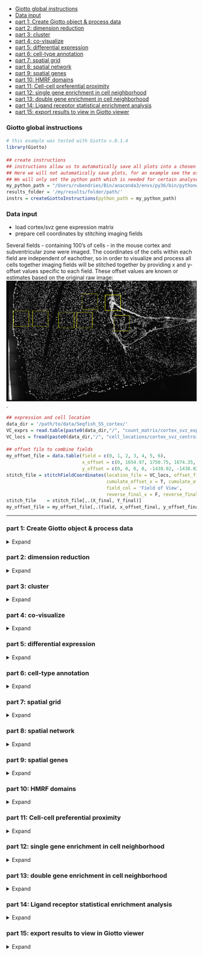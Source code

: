 
  - [Giotto global instructions](#giotto-global-instructions)
  - [Data input](#data-input)
  - [part 1: Create Giotto object & process
    data](#part-1-create-giotto-object-process-data)
  - [part 2: dimension reduction](#part-2-dimension-reduction)
  - [part 3: cluster](#part-3-cluster)
  - [part 4: co-visualize](#part-4-co-visualize)
  - [part 5: differential expression](#part-5-differential-expression)
  - [part 6: cell-type annotation](#part-6-cell-type-annotation)
  - [part 7: spatial grid](#part-7-spatial-grid)
  - [part 8: spatial network](#part-8-spatial-network)
  - [part 9: spatial genes](#part-9-spatial-genes)
  - [part 10: HMRF domains](#part-10-hmrf-domains)
  - [part 11: Cell-cell preferential
    proximity](#part-11-cell-cell-preferential-proximity)
  - [part 12: single gene enrichment in cell
    neighborhood](#part-12-single-gene-enrichment-in-cell-neighborhood)
  - [part 13: double gene enrichment in cell
    neighborhood](#part-13-double-gene-enrichment-in-cell-neighborhood)
  - [part 14: Ligand receptor statistical enrichment
    analysis](#part-14-ligand-receptor-statistical-enrichment-analysis)
  - [part 15: export results to view in Giotto
    viewer](#part-15-export-results-to-view-in-giotto-viewer)

<!-- mouse_cortex_1_simple.md is generated from mouse_cortex_1_simple.Rmd Please edit that file -->

### Giotto global instructions

``` r
# this example was tested with Giotto v.0.1.4
library(Giotto)

## create instructions
## instructions allow us to automatically save all plots into a chosen results folder
## Here we will not automatically save plots, for an example see the osmFISH dataset
## We will only set the python path which is needed for certain analyses
my_python_path = "/Users/rubendries/Bin/anaconda3/envs/py36/bin/pythonw"
results_folder = '/my/results/folder/path/'
instrs = createGiottoInstructions(python_path = my_python_path)
```

### Data input

  - load cortex/svz gene expression matrix  
  - prepare cell coordinates by stitching imaging fields

Several fields - containing 100’s of cells - in the mouse cortex and
subventricular zone were imaged. The coordinates of the cells within
each field are independent of eachother, so in order to visualize and
process all cells together imaging fields will be stitched together by
providing x and y-offset values specific to each field. These offset
values are known or estimates based on the original raw image:  
![raw image](./cortex_svz_location_fields.png) .

``` r
## expression and cell location
data_dir = '/path/to/data/Seqfish_SS_cortex/'
VC_exprs = read.table(paste0(data_dir,"/", "count_matrix/cortex_svz_expression.txt"))
VC_locs = fread(paste0(data_dir,"/", "cell_locations/cortex_svz_centroids_rotated.csv"))

## offset file to combine fields
my_offset_file = data.table(field = c(0, 1, 2, 3, 4, 5, 6),
                            x_offset = c(0, 1654.97, 1750.75, 1674.35, 675.5, 2048, 675),
                            y_offset = c(0, 0, 0, 0, -1438.02, -1438.02, 0))
stitch_file = stitchFieldCoordinates(location_file = VC_locs, offset_file = my_offset_file,
                                     cumulate_offset_x = T, cumulate_offset_y = F,
                                     field_col = 'Field of View',
                                     reverse_final_x = F, reverse_final_y = T)
stitch_file    = stitch_file[,.(X_final, Y_final)]
my_offset_file = my_offset_file[,.(field, x_offset_final, y_offset_final)]
```

-----

### part 1: Create Giotto object & process data

<details>

<summary>Expand</summary>  

``` r
## create
VC_test <- createGiottoObject(raw_exprs = VC_exprs, spatial_locs = stitch_file,
                              offset_file = my_offset_file, instructions = instrs)

## add known field annotation
cortex_fields = fread(paste0(data_dir,"/", "cortex_fields_info.txt"))
VC_test = addCellMetadata(VC_test, new_metadata = cortex_fields,
                          by_column = T, column_cell_ID = 'uniq_ID')

## subset for cortex only (first 5 fields)
cell_metadata = pDataDT(VC_test)
cortex_cell_ids = cell_metadata[Field_of_View %in% 0:4]$cell_ID
VC_test = subsetGiotto(VC_test, cell_ids = cortex_cell_ids)

## filter
VC_test <- filterGiotto(gobject = VC_test,
                        expression_threshold = 1,
                        gene_det_in_min_cells = 10,
                        min_det_genes_per_cell = 10,
                        expression_values = c('raw'),
                        verbose = T)

## normalize
VC_test <- normalizeGiotto(gobject = VC_test, scalefactor = 6000, verbose = T)

## add gene & cell statistics
VC_test <- addStatistics(gobject = VC_test)

## adjust expression matrix for technical or known variables
VC_test <- adjustGiottoMatrix(gobject = VC_test, expression_values = c('normalized'),
                              batch_columns = NULL, covariate_columns = c('nr_genes', 'total_expr'),
                              return_gobject = TRUE,
                              update_slot = c('custom'))

## visualize
spatPlot(gobject = VC_test)
```

![](./figures/1_spatial_locations.png)

</details>

### part 2: dimension reduction

<details>

<summary>Expand</summary>  

``` r
## highly variable genes (HVG)
VC_test <- calculateHVG(gobject = VC_test, method = 'cov_loess', difference_in_cov = 0.1)

## select genes based on HVG and gene statistics, both found in gene metadata
gene_metadata = fDataDT(VC_test)
featgenes = gene_metadata[hvg == 'yes' & perc_cells > 4 & mean_expr_det > 0.5]$gene_ID

## run PCA on expression values (default)
VC_test <- runPCA(gobject = VC_test, genes_to_use = featgenes, scale_unit = F)
signPCA(VC_test, genes_to_use = featgenes, scale_unit = F)
plotPCA(gobject = VC_test)

## run UMAP and tSNE on PCA space (default)
VC_test <- runUMAP(VC_test, dimensions_to_use = 1:30)
plotUMAP(gobject = VC_test)

VC_test <- runtSNE(VC_test, dimensions_to_use = 1:30)
plotTSNE(gobject = VC_test)
```

![](./figures/2_HVGplot.png)

![](./figures/2_screeplot.png)

![](./figures/2_PCA_reduction.png)

![](./figures/2_UMAP_reduction.png) ![](./figures/2_tSNE_reduction.png)

-----

</details>

### part 3: cluster

<details>

<summary>Expand</summary>  

``` r
## sNN network (default)
VC_test <- createNearestNetwork(gobject = VC_test, dimensions_to_use = 1:15, k = 15)

## Leiden clustering
VC_test <- doLeidenCluster(gobject = VC_test, resolution = 0.4, n_iterations = 1000)
plotUMAP(gobject = VC_test, cell_color = 'leiden_clus', show_NN_network = T, point_size = 2.5)

## Leiden subclustering for specified clusters
VC_test = doLeidenSubCluster(gobject = VC_test, cluster_column = 'leiden_clus',
                             resolution = 0.2, k_neighbors = 10,
                             hvg_param = list(method = 'cov_loess', difference_in_cov = 0.1),
                             pca_param = list(expression_values = 'normalized', scale_unit = F),
                             nn_param = list(dimensions_to_use = 1:5),
                             selected_clusters = c(4, 6, 7),
                             name = 'sub_leiden_clus_select')

## create color vector for clusters
subleiden_order = c( 1.1, 5.1,  2.1, 3.1,
                     4.1,  4.2, 4.3, 6.2, 6.1,
                     7.1,  7.2, 8.1)
subleiden_colors = Giotto:::getDistinctColors(length(subleiden_order)) 
names(subleiden_colors) = subleiden_order

plotUMAP(gobject = VC_test,
         cell_color = 'sub_leiden_clus_select', cell_color_code = subleiden_colors,
         show_NN_network = T, point_size = 2.5)

## show cluster relationships
showClusterHeatmap(gobject = VC_test, cluster_column = 'sub_leiden_clus_select',
                   row_names_gp = grid::gpar(fontsize = 9), column_names_gp = grid::gpar(fontsize = 9))

showClusterDendrogram(VC_test, h = 0.5, rotate = T, cluster_column = 'sub_leiden_clus_select')
```

![](./figures/3_UMAP_leiden.png)

![](./figures/3_UMAP_leiden_subcluster.png)

![](./figures/3_heatmap.png) ![](./figures/3_dendro.png) \*\*\*

</details>

### part 4: co-visualize

<details>

<summary>Expand</summary>  

``` r
# expression and spatial
spatDimPlot(gobject = VC_test,
            cell_color = 'sub_leiden_clus_select', cell_color_code = subleiden_colors,
            dim_point_size = 2, spat_point_size = 2)

# selected groups
groups_of_interest = c(5.1, 6.1, 7.1)
group_colors = c('red', 'green', 'blue'); names(group_colors) = groups_of_interest

spatDimPlot(gobject = VC_test, cell_color = 'sub_leiden_clus_select', 
            dim_point_size = 2, spat_point_size = 2,
            select_cell_groups = groups_of_interest, cell_color_code = group_colors)
```

Co-visualzation: ![](./figures/4_covis_leiden.png) Selection:
![](./figures/4_covis_leiden_selected.png) \*\*\*

</details>

### part 5: differential expression

<details>

<summary>Expand</summary>  

``` r
## gini ##
gini_markers_subclusters = findMarkers_one_vs_all(gobject = VC_test,
                                                  method = 'gini',
                                                  expression_values = 'normalized',
                                                  cluster_column = 'sub_leiden_clus_select',
                                                  min_genes = 20,
                                                  min_expr_gini_score = 0.5,
                                                  min_det_gini_score = 0.5)
topgenes_gini = gini_markers_subclusters[, head(.SD, 2), by = 'cluster']$genes

# violinplot
violinPlot(VC_test, genes = unique(topgenes_gini), cluster_column = 'sub_leiden_clus_select',
           strip_text = 8, strip_position = 'right')

# cluster heatmap
my_cluster_order = c(2.1, 5.1, 1.1, 6.1, 6.2, 4.1, 3.1, 8.1, 4.2, 4.3, 7.1, 7.2)
plotMetaDataHeatmap(VC_test, selected_genes = topgenes_gini, custom_cluster_order = my_cluster_order,
                    metadata_cols = c('sub_leiden_clus_select'))


## scran ##
scran_markers_subclusters = findMarkers_one_vs_all(gobject = VC_test,
                                                   method = 'scran',
                                                   expression_values = 'normalized',
                                                   cluster_column = 'sub_leiden_clus_select')
topgenes_scran = scran_markers_subclusters[, head(.SD, 1), by = 'cluster']$genes

# violinplot
violinPlot(VC_test, genes = unique(topgenes_scran), cluster_column = 'sub_leiden_clus_select',
           strip_text = 10, strip_position = 'right')

# cluster heatmap
plotMetaDataHeatmap(VC_test, selected_genes = topgenes_scran, custom_cluster_order = my_cluster_order,
                    metadata_cols = c('sub_leiden_clus_select'))
```

violinplot gini: ![](./figures/5_violinplot_gini.png)

Heatmap clusters gini: ![](./figures/5_metaheatmap_gini.png)

violinplot scran: ![](./figures/5_violinplot_scran.png)

Heatmap clusters scran: ![](./figures/5_metaheatmap_scran.png)

-----

</details>

### part 6: cell-type annotation

<details>

<summary>Expand</summary>  

``` r

## general cell types
# create vector with names
clusters_cell_types_cortex = c('microglia', 'L4 eNeuron', 'endothelial',
                               'astrocytes', 'Adarb2 iNeuron', 'Lhx6 iNeuron',
                               'L6 eNeuron', 'L5 eNeuron', 'L2/3 eNeuron',
                               'OPC', 'Olig', 'mural')
names(clusters_cell_types_cortex) = c(8.1, 2.1, 7.1,
                                      4.1, 6.2, 6.1,
                                      1.1, 5.1, 3.1,
                                      4.3, 4.2, 7.2)
VC_test = annotateGiotto(gobject = VC_test, annotation_vector = clusters_cell_types_cortex,
                         cluster_column = 'sub_leiden_clus_select', name = 'cell_types')

# cell type order and colors
cell_type_order = c('L6 eNeuron', 'L5 eNeuron', 'L4 eNeuron', 'L2/3 eNeuron',
                    'astrocytes', 'Olig', 'OPC','Adarb2 iNeuron', 'Lhx6 iNeuron',
                    'endothelial', 'mural', 'microglia')
cell_type_colors = Giotto:::getDistinctColors(length(cell_type_order)) 
names(cell_type_colors) = cell_type_order

## violinplot
violinPlot(gobject = VC_test, genes = unique(topgenes_gini),
           strip_text = 7, strip_position = 'right', cluster_custom_order = cell_type_order,
           cluster_column = 'cell_types', color_violin = 'cluster')


## heatmap genes vs cells
plotHeatmap(gobject = VC_test,
            genes = gini_markers_subclusters[, head(.SD, 3), by = 'cluster']$genes,
            gene_custom_order = unique(gini_markers_subclusters[, head(.SD, 3), by = 'cluster']$genes),
            cluster_column = 'cell_types', cluster_order = 'custom',
            cluster_custom_order = cell_type_order, legend_nrows = 2)

plotHeatmap(gobject = VC_test,
            genes = gini_markers_subclusters[, head(.SD, 6), by = 'cluster']$genes,
            gene_label_selection = gini_markers_subclusters[, head(.SD, 2), by = 'cluster']$genes,
            gene_custom_order = unique(gini_markers_subclusters[, head(.SD, 6), by = 'cluster']$genes),
            cluster_column = 'cell_types', cluster_order = 'custom',
            cluster_custom_order = cell_type_order, legend_nrows = 2)

## co-visualization
spatDimPlot(gobject = VC_test, cell_color = 'cell_types', cell_color_code = cell_type_colors,
            dim_point_size = 2, spat_point_size = 2, dim_show_cluster_center = F, dim_show_center_label = T)

spatDimPlot(gobject = VC_test, cell_color = 'cell_types', cell_color_code = cell_type_colors,
            select_cell_groups = c('astrocytes', 'Olig', 'OPC'),
            dim_point_size = 2, spat_point_size = 2, dim_show_cluster_center = F, dim_show_center_label = T)
```

![](./figures/6_violinplot.png)

![](./figures/6_heatmap.png)

![](./figures/6_heatmap_selected.png)

![](./figures/6_covisualization.png)

![](./figures/6_covisualization_selection.png)

-----

</details>

### part 7: spatial grid

<details>

<summary>Expand</summary>  

``` r
## create spatial grid
VC_test <- createSpatialGrid(gobject = VC_test,
                             sdimx_stepsize = 500,
                             sdimy_stepsize = 500,
                             minimum_padding = 50)

spatPlot(gobject = VC_test, show_grid = T, point_size = 1.5)

## identify spatial patterns
pattern_VC = detectSpatialPatterns(gobject = VC_test,
                                   expression_values = 'normalized',
                                   min_cells_per_grid = 5,
                                   scale_unit = T, PC_zscore = 1,
                                   show_plot = T)

## show pattern and genes for first identified principal component
showPattern2D(VC_test, pattern_VC, dimension = 1, point_size = 4)
showPatternGenes(VC_test, pattern_VC, dimension = 1, save_plot = T)
```

![](./figures/7_grid.png)

pattern 1: ![](./figures/7_pattern1_pca.png)

![](./figures/7_pattern1_genes.png)

-----

</details>

### part 8: spatial network

<details>

<summary>Expand</summary>  

``` r
## create spatial networks based on k and/or distance from centroid
VC_test <- createSpatialNetwork(gobject = VC_test, k = 5)
VC_test <- createSpatialNetwork(gobject = VC_test, k = 10, name = 'large_network')
VC_test <- createSpatialNetwork(gobject = VC_test, k = 100, maximum_distance = 200,
                                minimum_k = 2, name = 'distance_network')

## visualize different spatial networks on first field (~ layer 1)
field1_ids = cell_metadata[Field_of_View == 0]$cell_ID
subVC_test = subsetGiotto(VC_test, cell_ids = field1_ids)

spatPlot(gobject = subVC_test, show_network = T,
        network_color = 'blue', spatial_network_name = 'spatial_network',
        point_size = 2.5, cell_color = 'cell_types')

spatPlot(gobject = subVC_test, show_network = T,
         network_color = 'blue', spatial_network_name = 'large_network',
         point_size = 2.5, cell_color = 'cell_types')

spatPlot(gobject = subVC_test, show_network = T,
         network_color = 'blue', spatial_network_name = 'distance_network',
         point_size = 2.5, cell_color = 'cell_types')
           
```

![](./figures/8_spatial_network_k3.png)

![](./figures/8_spatial_network_k10.png)

![](./figures/8_spatial_network_dist.png)

-----

</details>

### part 9: spatial genes

<details>

<summary>Expand</summary>  

Single spatial genes:

``` r
kmtest = binGetSpatialGenes(VC_test, bin_method = 'kmeans',
                            do_fisher_test = T, community_expectation = 5,
                            spatial_network_name = 'large_network', verbose = T)

ranktest = binGetSpatialGenes(VC_test, bin_method = 'rank',
                              do_fisher_test = T, community_expectation = 5,
                              spatial_network_name = 'large_network', verbose = T)

spatial_genes = calculate_spatial_genes_python(gobject = VC_test,
                                               expression_values = 'scaled',
                                               rbp_p=0.99, examine_top=0.1)

spatGenePlot(VC_test, expression_values = 'scaled', show_plot = F,
             genes = head(ranktest_m$genes,8), point_size = 2, cow_n_col = 4,
             genes_high_color = 'red', genes_mid_color = 'white', genes_low_color = 'darkblue',
             midpoint = 0, return_plot = F)
```

Spatial genes:  
![](./figures/9_spatial_genes_scaled_both.png)

Gene co-expression of multiple genes:

``` r
## spatial co-expression patterns ##
ext_spatial_genes = kmtest[1:500]$genes

# 1. calculate gene spatial correlation and single-cell correlation 
# create spatial correlation object
spat_cor_netw_DT = detectSpatialCorGenes(VC_test, 
                                         method = 'network', spatial_network_name = 'large_network',
                                         subset_genes = ext_spatial_genes)

# 2. cluster correlated genes & visualize
spat_cor_netw_DT = clusterSpatialCorGenes(spat_cor_netw_DT, name = 'spat_netw_clus', k = 8)

heatmSpatialCorGenes(VC_test, spatCorObject = spat_cor_netw_DT, use_clus_name = 'spat_netw_clus', 
                     heatmap_legend_param = list(title = NULL))

# 3. rank spatial correlated clusters and show genes for selected clusters
netw_ranks = rankSpatialCorGroups(VC_test, spatCorObject = spat_cor_netw_DT, use_clus_name = 'spat_netw_clus')

top_netw_spat_cluster = showSpatialCorGenes(spat_cor_netw_DT, use_clus_name = 'spat_netw_clus',
                                            selected_clusters = 6, show_top_genes = 1)


# 5. create metagene enrichment score for clusters
cluster_genes_DT = showSpatialCorGenes(spat_cor_netw_DT, use_clus_name = 'spat_netw_clus', show_top_genes = 1)
cluster_genes = cluster_genes_DT$clus; names(cluster_genes) = cluster_genes_DT$gene_ID

VC_test = createMetagenes(VC_test, gene_clusters = cluster_genes, name = 'cluster_metagene')

spatCellPlot(VC_test,
             spat_enr_names = 'cluster_metagene',
             cell_annotation_values = netw_ranks$clusters,
             point_size = 1.5, cow_n_col = 3)
```

spatial co-expression heatmap:  
![](./figures/9_heatmap_correlated_genes.png)

spatial co-expression cluster ranking:  
![](./figures/9_rank_correlated_groups.png)

spatial co-expression metagene plots:  
![](./figures/9_spat_enrichment_score_plots.png)

-----

</details>

### part 10: HMRF domains

<details>

<summary>Expand</summary>  

``` r
hmrf_folder = paste0(results_folder,'/','11_HMRF/')
if(!file.exists(hmrf_folder)) dir.create(hmrf_folder, recursive = T)

my_spatial_genes = spatial_genes[1:100]$genes
showClusterHeatmap(gobject = VC_test, cluster_column = 'cell_types', genes = my_spatial_genes)

# do HMRF with different betas
HMRF_spatial_genes = doHMRF(gobject = VC_test, expression_values = 'scaled',
                            spatial_genes = my_spatial_genes,
                            k = 9,
                            betas = c(28,2,3), 
                            output_folder = paste0(hmrf_folder, '/', 'Spatial_genes/SG_top100_k9_scaled'))

## view results of HMRF
for(i in seq(28, 32, by = 2)) {
  viewHMRFresults2D(gobject = VC_test,
                    HMRFoutput = HMRF_spatial_genes,
                    k = 9, betas_to_view = i,
                    point_size = 2)
}

## add HMRF of interest to giotto object
VC_test = addHMRF(gobject = VC_test,
                   HMRFoutput = HMRF_spatial_genes,
                   k = 9, betas_to_add = c(28),
                   hmrf_name = 'HMRF')
## visualize
spatPlot(gobject = VC_test, cell_color = 'HMRF_k9_b.28', point_size = 3)
```

![](./figures/10_HMRF_k9_b.28.png)

-----

</details>

### part 11: Cell-cell preferential proximity

<details>

<summary>Expand</summary>  

![cell-cell](./cell_cell_neighbors.png)

``` r
## calculate frequently seen proximities
cell_proximities = cellProximityEnrichment(gobject = VC_test,
                                           cluster_column = 'cell_types',
                                           spatial_network_name = 'spatial_network',
                                           number_of_simulations = 1000)
## barplot
cellProximityBarplot(gobject = VC_test, CPscore = cell_proximities, min_orig_ints = 5, min_sim_ints = 5)
## heatmap
cellProximityHeatmap(gobject = VC_test, CPscore = cell_proximities, order_cell_types = T, scale = T,
                     color_breaks = c(-1.5, 0, 1.5), color_names = c('blue', 'white', 'red'))
## network
cellProximityNetwork(gobject = VC_test, CPscore = cell_proximities, remove_self_edges = T, only_show_enrichment_edges = T)

## visualization
spec_interaction = "astrocytes--Olig"
cellProximitySpatPlot(gobject = VC_test,
                      interaction_name = spec_interaction,
                      cluster_column = 'cell_types',
                      cell_color = 'cell_types',
                      point_size_select = 4, point_size_other = 2)
```

![](./figures/11_barplot_cell_cell_enrichment.png)

![](./figures/11_heatmap_cell_cell_enrichment.png)

![](./figures/11_network_cell_cell_enrichment.png)

![](./figures/11_cell_cell_enrichment_selected.png)

-----

</details>

### part 12: single gene enrichment in cell neighborhood

<details>

<summary>Expand</summary>  

![cell-cell](./single_gene_enrichemt.png)

``` r
## get cell proximity scores (CPG scores)
CPGscores_ttest =  getCellProximityGeneScores(gobject = VC_test,
                                              cluster_column = 'cell_types',
                                              spatial_network_name = 'spatial_network',
                                              minimum_unique_cells = 5,
                                              diff_test = 't.test',
                                              false_discovery_test = 'bonferroni',
                                              false_discovery_target = 'cell_interactions',
                                              exclude_selected_cells_from_test = T)

## visualize
# volcano plot
volcano = showCPGscores(VC_test, CPGscore = CPGscores_ttest, method = 'volcano')
# barplot
barplot = showCPGscores(VC_test, CPGscore = CPGscores_ttest, method = 'cell_barplot')
# cell-cell barplot
cell_cell_barplot = showCPGscores(VC_test, CPGscore = CPGscores_ttest, method = 'cell-cell')
# sankey plot
library(ggalluvial)
sankey = showCPGscores(VC_test, CPGscore = CPGscores_ttest, method = 'cell_sankey')
# heatmap
heatmap = showCPGscores(VC_test, CPGscore = CPGscores_ttest, method = 'heatmap')
# dotplot
dotplot = showCPGscores(VC_test, CPGscore = CPGscores_ttest, method = 'dotplot')

## filter CPG scores
filter_CPGscores_ttest = filterCPGscores(CPGscore = CPGscores_ttest,
                                         min_cells = 5,
                                         min_fdr = 0.05,
                                         min_spat_diff = 0.25,
                                         min_log2_fc = 1,
                                         keep_int_duplicates = TRUE,
                                         direction = c("both"))
```

![](./figures/12_neighb_enrichment_volcano.png)

![](./figures/12_neighb_enrichment_barplot.png)

![](./figures/12_neighb_enrichment_cell_cell.png)

![](./figures/12_neighb_enrichment_sankey.png)

-----

</details>

### part 13: double gene enrichment in cell neighborhood

<details>

<summary>Expand</summary>  

``` r
## get gene-to-gene scores from the CPG scores
GTG_scores_ttest = getGeneToGeneScores(CPGscore = filter_CPGscores_ttest,
                                       specific_genes_1 = NULL,
                                       specific_genes_2 = NULL,
                                       min_cells = 5,
                                       min_fdr = 0.05,
                                       min_spat_diff = 0,
                                       min_log2_fc = 0,
                                       verbose = T,
                                       direction = 'both')

# look at selection
selected_LR = GTG_scores_ttest[unified_int == 'astrocytes--Olig' & change == 'both_up']

# look at two gene-gene pairs
plotGTGscores(gobject = VC_test,
              GTGscore = selected_LR,
              selected_interactions = c('astrocytes--Olig'),
              selected_gene_to_gene = 'Slc39a4--Tpp1',
              simple_plot = F, detail_plot = T)

plotGTGscores(gobject = VC_test,
              GTGscore = selected_LR,
              selected_interactions = c('astrocytes--Olig'),
              selected_gene_to_gene = 'Ctnna1--Scarb1',
              simple_plot = F, detail_plot = T)

# show interacting astrocytes and oligodendrocytes
cellProximitySpatPlot(gobject = VC_test, interaction_name = 'astrocytes--Olig',
                      spatial_network_name = 'spatial_network',
                      cluster_column = 'cell_types',
                      cell_color_code = c(astrocytes = 'lightblue', Olig = 'red'),
                      cell_color = 'cell_types', show_network = T,
                      network_color = 'blue', point_size_select = 3)
```

![](./figures/13_interaction_selected.png)

![](./figures/13_spatial_interaction_selected.png)

-----

</details>

### part 14: Ligand receptor statistical enrichment analysis

<details>

<summary>Expand</summary>  

``` r
## read ligand receptor information
LR_data = fread(system.file("extdata", "mouse_ligand_receptors.txt", package = 'Giotto'))

LR_data[, ligand_det := ifelse(mouseLigand %in% VC_test@gene_ID, T, F)]
LR_data[, receptor_det := ifelse(mouseReceptor %in% VC_test@gene_ID, T, F)]
LR_data_det = LR_data[ligand_det == T & receptor_det == T]
select_ligands = LR_data_det$mouseLigand
select_receptors = LR_data_det$mouseReceptor

## get statistical significance of gene pair expression changes based on expression only
expr_only_scores = exprOnlyCellCellcommunicationScores(gobject = VC_test,
                                                       cluster_column = 'cell_types', 
                                                       random_iter = 100,
                                                       gene_set_1 = select_ligands,
                                                       gene_set_2 = select_receptors)


## get statistical significance of gene pair expression changes upon cell-cell interaction
spatial_all_scores = allCellCellcommunicationsScores(VC_test,
                                                     spatial_network_name = 'spatial_network',
                                                     cluster_column = 'cell_types', 
                                                     random_iter = 200,
                                                     gene_set_1 = select_ligands,
                                                     gene_set_2 = select_receptors,
                                                     verbose = 'a little')

## filter
selected_spat = spatial_all_scores[pvalue <= 0.01 & abs(log2fc) > 0.25 &
                                     lig_nr >= 5 & rec_nr >= 5]
selected_spat[, lig_rec_cell_types := paste0(lig_cell_type,'-',rec_cell_type)]
setorder(selected_spat, -log2fc)

## select top 30
top_LR_ints = unique(selected_spat[order(-abs(log2fc))]$LR_comb)[1:30]
top_cell_ints = unique(selected_spat[order(-abs(log2fc))]$lig_rec_cell_types)[1:30]

spatial_all_scores[, lig_rec_cell_types := paste0(lig_cell_type,'-',rec_cell_type)]
gdt = spatial_all_scores[LR_comb %in% top_LR_ints & lig_rec_cell_types %in% top_cell_ints]

## visualize ##
pl <- ggplot()
pl <- pl + geom_point(data = gdt, aes(x = lig_rec_cell_types,
                                      y = LR_comb, size = pvalue, color = log2fc))
pl <- pl + theme_classic() + theme(axis.text.x = element_text(angle = 90,
                                                              size = 10,
                                                              vjust = 1,
                                                              hjust = 1),
                                   axis.text.y = element_text(size = 10))
pl <- pl + scale_size_continuous(range = c(5, 0.5)) + scale_color_gradientn(colours = c('darkblue', 'blue', 'white', 'red', 'darkred'))
pl <- pl + labs(x = '', y = '')
pl
```

![](./figures/14_heatmap_LR_enrichment.png)

-----

</details>

### part 15: export results to view in Giotto viewer

<details>

<summary>Expand</summary>  

``` r
viewer_folder = paste0(results_folder, '/', 'Mouse_cortex_viewer')

# select annotations, reductions and expression values to view in Giotto Viewer
exportGiottoViewer(gobject = VC_test, output_directory = viewer_folder,
                   factor_annotations = c('cell_types',
                                          'leiden_clus',
                                          'sub_leiden_clus_select'),
                   numeric_annotations = 'total_expr',
                   dim_reductions = c('tsne', 'umap'),
                   dim_reduction_names = c('tsne', 'umap'),
                   expression_values = 'scaled',
                   expression_rounding = 3,
                   overwrite_dir = T)
```

-----

</details>
